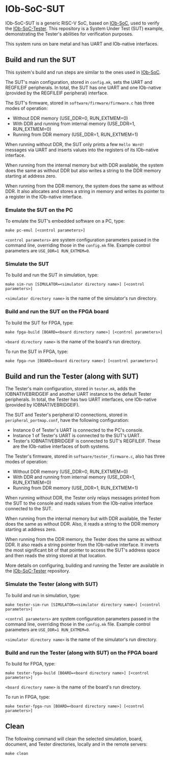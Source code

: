# IOb-SoC-SUT

IOb-SoC-SUT is a generic RISC-V SoC, based on [IOb-SoC](https://github.com/IObundle/iob-soc), used to verify the [IOb-SoC-Tester](https://github.com/IObundle/iob-soc-tester). 
This repository is a System Under Test (SUT) example, demonstrating the Tester's abilities for verification purposes.

This system runs on bare metal and has UART and IOb-native interfaces.

## Build and run the SUT

This system's build and run steps are similar to the ones used in [IOb-SoC](https://github.com/IObundle/iob-soc).

The SUT's main configuration, stored in `config.mk`, sets the UART and REGFILEIF peripherals. In total, the SUT has one UART and one IOb-native (provided by the REGFILEIF peripheral) interface.

The SUT's firmware, stored in `software/firmware/firmware.c` has three modes of operation:
- Without DDR memory (USE\_DDR=0, RUN\_EXTMEM=0)
- With DDR and running from internal memory (USE\_DDR=1, RUN\_EXTMEM=0)
- Running from DDR memory (USE\_DDR=1, RUN\_EXTMEM=1)

When running without DDR, the SUT only prints a few `Hello Word!` messages via UART and inserts values into the registers of its IOb-native interface.

When running from the internal memory but with DDR available, the system does the same as without DDR but also writes a string to the DDR memory starting at address zero.

When running from the DDR memory, the system does the same as without DDR. It also allocates and stores a string in memory and writes its pointer to a register in the IOb-native interface.

### Emulate the SUT on the PC 

To emulate the SUT's embedded software on a PC, type:
```
make pc-emul [<control parameters>]
```

`<control parameters>` are system configuration parameters passed in the
command line, overriding those in the `config.mk` file. Example control
parameters are `USE_DDR=1 RUN_EXTMEM=0`.

### Simulate the SUT

To build and run the SUT in simulation, type:
```
make sim-run [SIMULATOR=<simulator directory name>] [<control parameters>]
```

`<simulator directory name>` is the name of the simulator's run directory.

### Build and run the SUT on the FPGA board

To build the SUT for FPGA, type:
``` 
make fpga-build [BOARD=<board directory name>] [<control parameters>]
``` 

`<board directory name>` is the name of the board's run directory.

To run the SUT in FPGA, type:
``` 
make fpga-run [BOARD=<board directory name>] [<control parameters>]
``` 

## Build and run the Tester (along with SUT)

The Tester's main configuration, stored in `tester.mk`, adds the IOBNATIVEBRIDGEIF and another UART instance to the default Tester peripherals. In total, the Tester has two UART interfaces, one IOb-native (provided by IOBNATIVEBRIDGEIF).

The SUT and Tester's peripheral IO connections, stored in `peripheral_portmap.conf`, have the following configuration:
- Instance 0 of Tester's UART is connected to the PC's console.
- Instance 1 of Tester's UART is connected to the SUT's UART. 
- Tester's IOBNATIVEBRIDGEIF is connected to SUT's REGFILEIF. These are the IOb-native interfaces of both systems.

The Tester's firmware, stored in `software/tester_firmware.c`, also has three modes of operation:
- Without DDR memory (USE\_DDR=0, RUN\_EXTMEM=0)
- With DDR and running from internal memory (USE\_DDR=1, RUN\_EXTMEM=0)
- Running from DDR memory (USE\_DDR=1, RUN\_EXTMEM=1)

When running without DDR, the Tester only relays messages printed from the SUT to the console and reads values from the IOb-native interface connected to the SUT.

When running from the internal memory but with DDR available, the Tester does the same as without DDR. Also, it reads a string to the DDR memory starting at address zero.

When running from the DDR memory, the Tester does the same as without DDR. It also reads a string pointer from the IOb-native interface. It inverts the most significant bit of that pointer to access the SUT's address space and then reads the string stored at that location.

More details on configuring, building and running the Tester are available in the [IOb-SoC-Tester](https://github.com/IObundle/iob-soc-tester) repository.

### Simulate the Tester (along with SUT)

To build and run in simulation, type:
```
make tester-sim-run [SIMULATOR=<simulator directory name>] [<control parameters>]
```

`<control parameters>` are system configuration parameters passed in the
command line, overriding those in the `config.mk` file. Example control
parameters are `USE_DDR=1 RUN_EXTMEM=0`.

`<simulator directory name>` is the name of the simulator's run directory.

### Build and run the Tester (along with SUT) on the FPGA board

To build for FPGA, type:
``` 
make tester-fpga-build [BOARD=<board directory name>] [<control parameters>]
``` 

`<board directory name>` is the name of the board's run directory.

To run in FPGA, type:
``` 
make tester-fpga-run [BOARD=<board directory name>] [<control parameters>]
``` 

## Clean

The following command will clean the selected simulation, board, document, and Tester directories, locally and in the remote servers:
```
make clean
```
